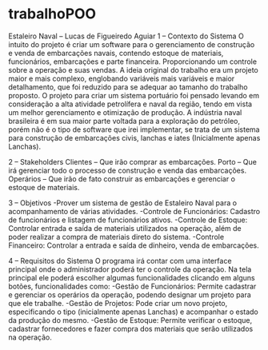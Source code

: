 # trabalhoPOO
Estaleiro Naval – Lucas de Figueiredo Aguiar
1 – Contexto do Sistema
O intuito do projeto é criar um software para o gerenciamento de construção e venda de embarcações navais, contendo estoque de materiais, funcionários, embarcações e parte financeira. Proporcionando um controle sobre a operação e suas vendas.
	A ideia original do trabalho era um projeto maior e mais complexo, englobando variáveis mais variáveis e maior detalhamento, que foi reduzido para se adequar ao tamanho do trabalho proposto. O projeto para criar um sistema portuário foi pensado levando em consideração a alta atividade petrolífera e naval da região, tendo em vista um melhor gerenciamento e otimização de produção. A indústria naval brasileira é em sua maior parte voltada para a exploração do petróleo, porém não é o tipo de software que irei implementar, se trata de um sistema para construção de embarcações civis, lanchas e iates (Inicialmente apenas Lanchas).

2 – Stakeholders
Clientes – Que irão comprar as embarcações.
Porto – Que irá gerenciar todo o processo de construção e venda das embarcações.
Operários – Que irão de fato construir as embarcações e gerenciar o estoque de materiais.

3 – Objetivos
-Prover um sistema de gestão de Estaleiro Naval para o acompanhamento de várias atividades.
-Controle de Funcionários: Cadastro de funcionários e listagem de funcionários ativos.
-Controle de Estoque: Controlar entrada e saída de materiais utilizados na operação, além de poder realizar a compra de materiais direto do sistema.
-Controle Financeiro: Controlar a entrada e saída de dinheiro, venda de embarcações.
	
4 – Requisitos do Sistema
	O programa irá contar com uma interface principal onde o administrador poderá ter o controle da operação. Na tela principal ele poderá escolher algumas funcionalidades clicando em alguns botões, funcionalidades como:
-Gestão de Funcionários: Permite cadastrar e gerenciar os operários da operação, podendo designar um projeto para que ele trabalhe.
-Gestão de Projetos: Pode criar um novo projeto, especificando o tipo (inicialmente apenas Lanchas) e acompanhar o estado da produção do mesmo.
-Gestão de Estoque: Permite verificar o estoque, cadastrar fornecedores e fazer compra dos materiais que serão utilizados na operação.

